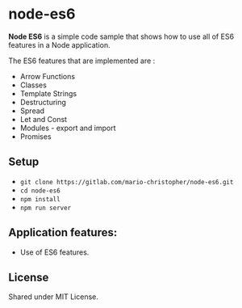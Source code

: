 # node-es6
**Node ES6** is a simple code sample that shows how to use all of ES6 features in a Node application.

The ES6 features that are implemented are :
* Arrow Functions
* Classes
* Template Strings
* Destructuring
* Spread
* Let and Const
* Modules - export and import
* Promises

## Setup
* `git clone https://gitlab.com/mario-christopher/node-es6.git`
* `cd node-es6`
* `npm install`
* `npm run server`

##  Application features:

* Use of ES6 features.

##   License

Shared under MIT License.